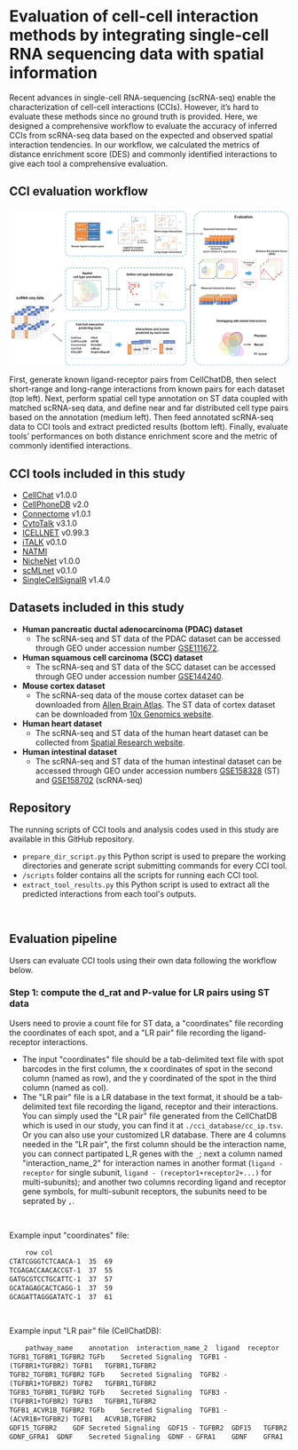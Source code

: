 # Evaluation of cell-cell interaction methods by integrating single-cell RNA sequencing data with spatial information

Recent advances in single-cell RNA-sequencing (scRNA-seq) enable the characterization of cell-cell interactions (CCIs). However, it’s hard to evaluate these methods since no ground truth is provided. Here, we designed a comprehensive workflow to evaluate the accuracy of inferred CCIs from scRNA-seq data based on the expected and observed spatial interaction tendencies. In our workflow, we calculated the metrics of distance enrichment score (DES) and commonly identified interactions to give each tool a comprehensive evaluation.

## CCI evaluation workflow

![image](https://github.com/laputaliu/CCI_evaluation/blob/main/fig/workflow.png)

First, generate known ligand-receptor pairs from CellChatDB, then select short-range and long-range interactions from known pairs for each dataset (top left). Next, perform spatial cell type annotation on ST data coupled with matched scRNA-seq data, and define near and far distributed cell type pairs based on the annotation (medium left). Then feed annotated scRNA-seq data to CCI tools and extract predicted results (bottom left). Finally, evaluate tools’ performances on both distance enrichment score and the metric of commonly identified interactions.

## CCI tools included in this study
- [CellChat](https://github.com/sqjin/CellChat) v1.0.0
- [CellPhoneDB](https://github.com/Teichlab/cellphonedb) v2.0
- [Connectome](https://github.com/msraredon/Connectome) v1.0.1
- [CytoTalk](https://github.com/huBioinfo/CytoTalk) v3.1.0
- [ICELLNET](https://github.com/soumelis-lab/ICELLNET) v0.99.3
- [iTALK](https://github.com/Coolgenome/iTALK) v0.1.0
- [NATMI](https://github.com/forrest-lab/NATMI/)
- [NicheNet](https://github.com/saeyslab/nichenetr) v1.0.0
- [scMLnet](https://github.com/SunXQlab/scMLnet) v0.1.0
- [SingleCellSignalR](https://github.com/SCA-IRCM/SingleCellSignalR_v1) v1.4.0

## Datasets included in this study
- <b>Human pancreatic ductal adenocarcinoma (PDAC) dataset</b>
  - The scRNA-seq and ST data of the PDAC dataset can be accessed through GEO under accession number [GSE111672](https://www.ncbi.nlm.nih.gov/geo/query/acc.cgi?acc=GSE111672).
- <b>Human squamous cell carcinoma (SCC) dataset</b>
  - The scRNA-seq and ST data of the SCC dataset can be accessed through GEO under accession number [GSE144240](https://www.ncbi.nlm.nih.gov/geo/query/acc.cgi?acc=GSE144240).
- <b>Mouse cortex dataset</b>
  - The scRNA-seq data of the mouse cortex dataset can be downloaded from [Allen Brain Atlas](https://dx.doi.org/10.1038/nn.4216). The ST data of cortex dataset can be downloaded from [10x Genomics website](https://www.10xgenomics.com/resources/datasets/adult-mouse-brain-ffpe-1-standard-1-3-0).
- <b>Human heart dataset</b>
  - The scRNA-seq and ST data of the human heart dataset can be collected from [Spatial Research website](https://www.spatialresearch.org/resources-published-datasets/doi-10-1016-j-cell-2019-11-025/).
- <b>Human intestinal dataset</b>
  - The scRNA-seq and ST data of the human intestinal dataset can be accessed through GEO under accession numbers [GSE158328](https://www-ncbi-nlm-nih-gov.ezproxy.u-pec.fr/geo/query/acc.cgi?acc=GSE158328) (ST) and [GSE158702](https://www-ncbi-nlm-nih-gov.ezproxy.u-pec.fr/geo/query/acc.cgi?acc=GSE158702) (scRNA-seq)

## Repository

The running scripts of CCI tools and analysis codes used in this study are available in this GitHub repository.
- `prepare_dir_script.py` this Python script is used to prepare the working directories and generate script submitting commands for every CCI tool.
- `/scripts` folder contains all the scripts for running each CCI tool.
- `extract_tool_results.py` this Python script is used to extract all the predicted interactions from each tool's outputs.

<br/>

## Evaluation pipeline
Users can evaluate CCI tools using their own data following the workflow below.

### Step 1: compute the d_rat and P-value for LR pairs using ST data
Users need to provie a count file for ST data, a "coordinates" file recording the coordinates of each spot, and a "LR pair" file recording the ligand-receptor interactions. 
- The input "coordinates" file should be a tab-delimited text file with spot barcodes in the first column, the x coordinates of spot in the second column (named as row), and the y coordinated of the spot in the third column (named as col). 
- The "LR pair" file is a LR database in the text format, it should be a tab-delimited text file recording the ligand, receptor and their interactions. You can simply used the "LR pair" file generated from the CellChatDB which is used in our study, you can find it at `./cci_database/cc_ip.tsv`. Or you can also use your customized LR database. There are 4 columns needed in the "LR pair", the first column should be the interaction name, you can connect partipated L,R genes with the `_`; next a column named "interaction_name_2" for interaction names in another format (`ligand - receptor` for single subunit, `ligand - (receptor1+receptor2+...)` for multi-subunits); and another two columns recording ligand and receptor gene symbols, for multi-subunit receptors, the subunits need to be seprated by `,`.

<br/>

Example input "coordinates" file:
```
	row	col
CTATCGGGTCTCAACA-1	35	69
TCGAGACCAACACCGT-1	37	55
GATGCGTCCTGCATTC-1	37	57
GCATAGAGCACTCAGG-1	37	59
GCAGATTAGGGATATC-1	37	61
```

<br/>

Example input "LR pair" file (CellChatDB):
```
	pathway_name	annotation	interaction_name_2	ligand	receptor
TGFB1_TGFBR1_TGFBR2	TGFb	Secreted Signaling	TGFB1 - (TGFBR1+TGFBR2)	TGFB1	TGFBR1,TGFBR2
TGFB2_TGFBR1_TGFBR2	TGFb	Secreted Signaling	TGFB2 - (TGFBR1+TGFBR2)	TGFB2	TGFBR1,TGFBR2
TGFB3_TGFBR1_TGFBR2	TGFb	Secreted Signaling	TGFB3 - (TGFBR1+TGFBR2)	TGFB3	TGFBR1,TGFBR2
TGFB1_ACVR1B_TGFBR2	TGFb	Secreted Signaling	TGFB1 - (ACVR1B+TGFBR2)	TGFB1	ACVR1B,TGFBR2
GDF15_TGFBR2	GDF	Secreted Signaling	GDF15 - TGFBR2	GDF15	TGFBR2
GDNF_GFRA1	GDNF	Secreted Signaling	GDNF - GFRA1	GDNF	GFRA1
```


